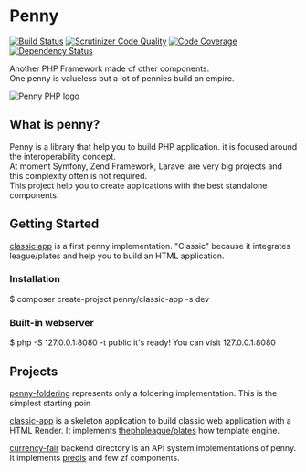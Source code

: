 # Penny
[![Build Status](https://travis-ci.org/gianarb/penny.svg?branch=master)](https://travis-ci.org/gianarb/penny)
[![Scrutinizer Code Quality](https://scrutinizer-ci.com/g/gianarb/penny/badges/quality-score.png?b=master)](https://scrutinizer-ci.com/g/gianarb/penny/?branch=master)
[![Code Coverage](https://scrutinizer-ci.com/g/gianarb/penny/badges/coverage.png?b=master)](https://scrutinizer-ci.com/g/gianarb/penny/?branch=master)
[![Dependency Status](https://www.versioneye.com/user/projects/55dadff98d9c4b0018000466/badge.svg?style=flat)](https://www.versioneye.com/user/projects/55dadff98d9c4b0018000466)

Another PHP Framework made of other components.  
One penny is valueless but a lot of pennies build an empire.  

![Penny PHP logo](https://raw.githubusercontent.com/gianarb/penny/master/docs/assets/img/pennyphp.png)

## What is penny?
Penny is a library that help you to build PHP application. it is focused around the interoperability concept.  
At moment Symfony, Zend Framework, Laravel are very big projects and this complexity often is not required.  
This project help you to create applications with the best standalone components.  

## Getting Started
[classic app](https://github.com/gianarb/penny-classic-app) is a first penny implementation. "Classic" because it integrates league/plates and help you to build an HTML application.

### Installation

$ composer create-project penny/classic-app -s dev

### Built-in webserver

$ php -S 127.0.0.1:8080 -t public
it's ready! You can visit 127.0.0.1:8080

## Projects
[penny-foldering](https://github.com/gianarb/penny-foldering) represents only a foldering implementation. This is the simplest starting poin

[classic-app](https://github.com/gianarb/penny-classic-app) is a skeleton application to build classic web application with a HTML Render. It implements [thephpleague/plates](https://github.com/thephpleague/plates) how template engine.

[currency-fair](https://github.com/gianarb/currency-fair-codetest) backend directory is an API system implementations of penny. It implements [predis](https://github.com/nrk/predis) and few zf components.

